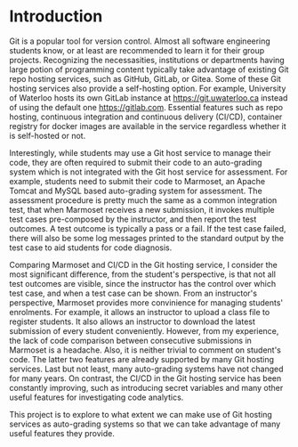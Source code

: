 # Introduction

Git is a popular tool for version control. Almost all software engineering
students know, or at least are recommended to learn it for their group projects.
Recognizing the necessasities, institutions or departments having large potion
of programming content typically take advantage of existing Git repo hosting
services, such as GitHub, GitLab, or Gitea. Some of these Git hosting services
also provide a self-hosting option. For example, University of Waterloo hosts
its own GitLab instance at <https://git.uwaterloo.ca> instead of using the
default one <https://gitlab.com>. Essential features such as repo hosting,
continuous integration and continuous delivery (CI/CD), container registry for
docker images are available in the service regardless whether it is self-hosted
or not.

Interestingly, while students may use a Git host service to manage their code,
they are often required to submit their code to an auto-grading system which is
not integrated with the Git host service for assessment. For example, students
need to submit their code to Marmoset, an Apache Tomcat and MySQL based
auto-grading system for assessment. The assessment procedure is pretty much the
same as a common integration test, that when Marmoset receives a new submission,
it invokes multiple test cases pre-composed by the instructor, and then report
the test outcomes. A test outcome is typically a pass or a fail. If the test
case failed, there will also be some log messages printed to the standard output
by the test case to aid students for code diagnosis.

Comparing Marmoset and CI/CD in the Git hosting service, I consider the most
significant difference, from the student's perspective, is that not all test
outcomes are visible, since the instructor has the control over which test case,
and when a test case can be shown. From an instructor's perspective, Marmoset
provides more convinience for managing students' enrolments. For example, it
allows an instructor to upload a class file to register students. It also allows
an instructor to download the latest submission of every student conveniently.
However, from my experience, the lack of code comparison between consecutive
submissions in Marmoset is a headache. Also, it is neither trivial to comment on
student's code. The latter two features are already supported by many Git
hosting services. Last but not least, many auto-grading systems have not changed
for many years. On contrast, the CI/CD in the Git hosting service has been
constantly improving, such as introducing secret variables and many other useful
features for investigating code analytics.

This project is to explore to what extent we can make use of Git hosting
services as auto-grading systems so that we can take advantage of many useful
features they provide.
